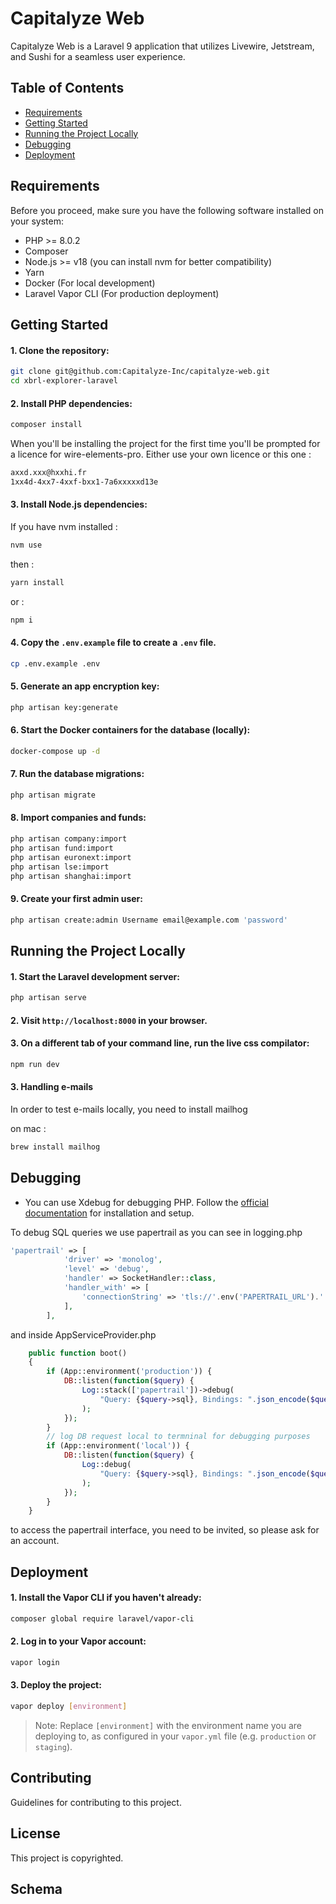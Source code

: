 # Capitalyze Web

Capitalyze Web is a Laravel 9 application that utilizes Livewire, Jetstream, and Sushi for a seamless user experience.

## Table of Contents

- [Requirements](#requirements)
- [Getting Started](#getting-started)
- [Running the Project Locally](#running-the-project-locally)
- [Debugging](#debugging)
- [Deployment](#deployment)

## Requirements

Before you proceed, make sure you have the following software installed on your system:

- PHP >= 8.0.2
- Composer
- Node.js >= v18 (you can install nvm for better compatibility)
- Yarn
- Docker (For local development)
- Laravel Vapor CLI (For production deployment)

## Getting Started

#### 1. Clone the repository:

```sh
git clone git@github.com:Capitalyze-Inc/capitalyze-web.git
cd xbrl-explorer-laravel
```

#### 2. Install PHP dependencies:

```sh
composer install
```
When you'll be installing the project for the first time you'll be prompted for a licence for wire-elements-pro. Either use your own licence or this one :
```sh
axxd.xxx@hxxhi.fr
1xx4d-4xx7-4xxf-bxx1-7a6xxxxxd13e
```

#### 3. Install Node.js dependencies:
If you have nvm installed :
```sh
nvm use
```
then :
```sh
yarn install
```
or : 
```sh
npm i
```

#### 4. Copy the `.env.example` file to create a `.env` file.

```sh
cp .env.example .env
```

#### 5. Generate an app encryption key:

```sh
php artisan key:generate
```

#### 6. Start the Docker containers for the database (locally):

```sh
docker-compose up -d
```

#### 7. Run the database migrations:

```sh
php artisan migrate
```

#### 8. Import companies and funds:

```sh
php artisan company:import
php artisan fund:import
php artisan euronext:import
php artisan lse:import
php artisan shanghai:import
```

#### 9. Create your first admin user:

```sh
php artisan create:admin Username email@example.com 'password'
```

## Running the Project Locally

#### 1. Start the Laravel development server:

```sh
php artisan serve
```

#### 2. Visit `http://localhost:8000` in your browser.

#### 3. On a different tab of your command line, run the live css compilator:

```sh
npm run dev
```

#### 3. Handling e-mails

In order to test e-mails locally, you need to install mailhog

on mac :

```sh
brew install mailhog
```

## Debugging

- You can use Xdebug for debugging PHP. Follow the [official documentation](https://xdebug.org/docs/install) for installation and setup.

To debug SQL queries we use papertrail as you can see in logging.php

```php
'papertrail' => [
            'driver' => 'monolog',
            'level' => 'debug',
            'handler' => SocketHandler::class,
            'handler_with' => [
                'connectionString' => 'tls://'.env('PAPERTRAIL_URL').':'.env('PAPERTRAIL_PORT'),
            ],
        ],
```
and inside AppServiceProvider.php

```php
    public function boot()
    {
        if (App::environment('production')) {
            DB::listen(function($query) {
                Log::stack(['papertrail'])->debug(
                    "Query: {$query->sql}, Bindings: ".json_encode($query->bindings).", Time: {$query->time}"
                );
            });
        }
        // log DB request local to termninal for debugging purposes
        if (App::environment('local')) {
            DB::listen(function($query) {
                Log::debug(
                    "Query: {$query->sql}, Bindings: ".json_encode($query->bindings).", Time: {$query->time}"
                );
            });
        }
    }
```
to access the papertrail interface, you need to be invited, so please ask for an account.

## Deployment

#### 1. Install the Vapor CLI if you haven't already:

```sh
composer global require laravel/vapor-cli
```

#### 2. Log in to your Vapor account:

```sh
vapor login
```

#### 3. Deploy the project:

```sh
vapor deploy [environment]
```

> Note: Replace `[environment]` with the environment name you are deploying to, as configured in your `vapor.yml` file (e.g. `production` or `staging`).

## Contributing

Guidelines for contributing to this project.

## License

This project is copyrighted.

## Schema


